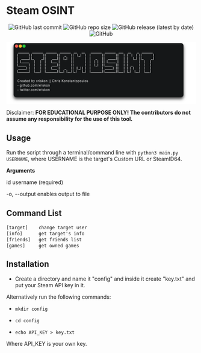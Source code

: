 # Steam OSINT

<p align="center">
<img alt="GitHub last commit" src="https://img.shields.io/github/last-commit/xriskon/Steam-OSINT">
<img alt="GitHub repo size" src="https://img.shields.io/github/repo-size/xriskon/Steam-OSINT">
<img alt="GitHub release (latest by date)" src="https://img.shields.io/github/v/release/xriskon/Steam-OSINT?color=orange">
<img alt="GitHub" src="https://img.shields.io/github/license/xriskon/Steam-OSINT">
</p>

<p align="center">
<img align="center" src=".images/banner.png">
</p>

Disclaimer: **FOR EDUCATIONAL PURPOSE ONLY! The contributors do not assume any responsibility for the use of this tool.**

## Usage

Run the script through a terminal/command line with `python3 main.py USERNAME`, where USERNAME is the target's Custom URL or SteamID64.

**Arguments**

id            			username (required)

-o, --output		enables output to file

## Command List

```
[target]	change target user
[info]		get target's info
[friends]	get friends list
[games]		get owned games
```

## Installation

- Create a directory and name it "config" and inside it create "key.txt" and put your Steam API key in it.

Alternatively run the following commands:

- `mkdir config`

- `cd config`

- `echo API_KEY > key.txt`

Where API_KEY is your own key.
